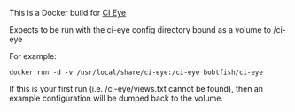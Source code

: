 This is a Docker build for [CI Eye](http://netmelody.org/ci-eye/)

Expects to be run with the ci-eye config directory bound as a volume to /ci-eye

For example:

    docker run -d -v /usr/local/share/ci-eye:/ci-eye bobtfish/ci-eye

If this is your first run (i.e. /ci-eye/views.txt cannot be found), then
an example configuration will be dumped back to the volume.

